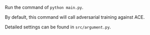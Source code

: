 Run the command of ```python main.py```.

By default, this command will call adversarial training against ACE.

Detailed settings can be found in ```src/argument.py```.


